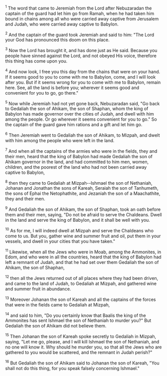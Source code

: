 <sup>1</sup> 
The word that came to Jeremiah from the Lord after Nebuzaradan the captain of the guard had let him go from Ramah, when he had taken him bound in chains among all who were carried away captive from Jerusalem and Judah, who were carried away captive to Babylon. 

<sup>2</sup> 
And the captain of the guard took Jeremiah and said to him: "The Lord your God has pronounced this doom on this place. 

<sup>3</sup> 
Now the Lord has brought it, and has done just as He said. Because you people have sinned against the Lord, and not obeyed His voice, therefore this thing has come upon you. 

<sup>4</sup> 
And now look, I free you this day from the chains that were on your hand. If it seems good to you to come with me to Babylon, come, and I will look after you. But if it seems wrong for you to come with me to Babylon, remain here. See, all the land is before you; wherever it seems good and convenient for you to go, go there." 

<sup>5</sup> 
Now while Jeremiah had not yet gone back, Nebuzaradan said, "Go back to Gedaliah the son of Ahikam, the son of Shaphan, whom the king of Babylon has made governor over the cities of Judah, and dwell with him among the people. Or go wherever it seems convenient for you to go." So the captain of the guard gave him rations and a gift and let him go. 

<sup>6</sup> 
Then Jeremiah went to Gedaliah the son of Ahikam, to Mizpah, and dwelt with him among the people who were left in the land. 

<sup>7</sup> 
And when all the captains of the armies who were in the fields, they and their men, heard that the king of Babylon had made Gedaliah the son of Ahikam governor in the land, and had committed to him men, women, children, and the poorest of the land who had not been carried away captive to Babylon, 

<sup>8</sup> 
then they came to Gedaliah at Mizpah--Ishmael the son of Nethaniah, Johanan and Jonathan the sons of Kareah, Seraiah the son of Tanhumeth, the sons of Ephai the Netophathite, and Jezaniah the son of a Maachathite, they and their men. 

<sup>9</sup> 
And Gedaliah the son of Ahikam, the son of Shaphan, took an oath before them and their men, saying, "Do not be afraid to serve the Chaldeans. Dwell in the land and serve the king of Babylon, and it shall be well with you. 

<sup>10</sup> 
As for me, I will indeed dwell at Mizpah and serve the Chaldeans who come to us. But you, gather wine and summer fruit and oil, put them in your vessels, and dwell in your cities that you have taken." 

<sup>11</sup> 
Likewise, when all the Jews who were in Moab, among the Ammonites, in Edom, and who were in all the countries, heard that the king of Babylon had left a remnant of Judah, and that he had set over them Gedaliah the son of Ahikam, the son of Shaphan, 

<sup>12</sup> 
then all the Jews returned out of all places where they had been driven, and came to the land of Judah, to Gedaliah at Mizpah, and gathered wine and summer fruit in abundance. 

<sup>13</sup> 
Moreover Johanan the son of Kareah and all the captains of the forces that were in the fields came to Gedaliah at Mizpah, 

<sup>14</sup> 
and said to him, "Do you certainly know that Baalis the king of the Ammonites has sent Ishmael the son of Nethaniah to murder you?" But Gedaliah the son of Ahikam did not believe them. 

<sup>15</sup> 
Then Johanan the son of Kareah spoke secretly to Gedaliah in Mizpah, saying, "Let me go, please, and I will kill Ishmael the son of Nethaniah, and no one will know it. Why should he murder you, so that all the Jews who are gathered to you would be scattered, and the remnant in Judah perish?" 

<sup>16</sup> 
But Gedaliah the son of Ahikam said to Johanan the son of Kareah, "You shall not do this thing, for you speak falsely concerning Ishmael."